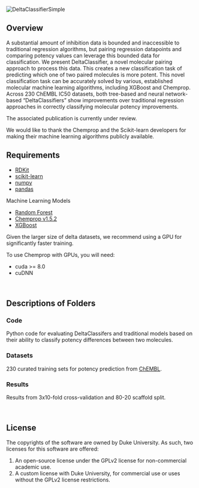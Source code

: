 
![DeltaClassifierSimple](https://github.com/RekerLab/DeltaClassifier/assets/127516906/d0e68a7c-5ea0-418a-b41c-e1eae837958c)


## Overview

A substantial amount of inhibition data is bounded and inaccessible to traditional regression algorithms, but pairing regression datapoints and comparing potency values can leverage this bounded data for classification. We present DeltaClassifier, a novel molecular pairing approach to process this data. This creates a new classification task of predicting which one of two paired molecules is more potent. This novel classification task can be accurately solved by various, established molecular machine learning algorithms, including XGBoost and Chemprop. Across 230 ChEMBL IC50 datasets, both tree-based and neural network-based “DeltaClassifiers” show improvements over traditional regression approaches in correctly classifying molecular potency improvements. 

The associated publication is currently under review. 

We would like to thank the Chemprop and the Scikit-learn developers for making their machine learning algorithms publicly available. 

## Requirements
* [RDKit](https://www.rdkit.org/docs/Install.html)
* [scikit-learn](https://scikit-learn.org/stable/)
* [numpy](https://numpy.org/)
* [pandas](https://github.com/pandas-dev/pandas)

Machine Learning Models
* [Random Forest](https://scikit-learn.org/stable/modules/generated/sklearn.ensemble.RandomForestRegressor.html)
* [Chemprop v1.5.2](https://github.com/chemprop/chemprop)
* [XGBoost](https://xgboost.readthedocs.io/en/stable/gpu/index.html)

Given the larger size of delta datasets, we recommend using a GPU for significantly faster training.

To use Chemprop with GPUs, you will need:
* cuda >= 8.0
* cuDNN

<br />


## Descriptions of Folders

### Code

Python code for evaluating DeltaClassifers and traditional models based on their ability to classify potency differences between two molecules.

### Datasets

230 curated training sets for potency prediction from [ChEMBL](https://www.ebi.ac.uk/chembl/).

### Results

Results from 3x10-fold cross-validation and 80-20 scaffold split.

<br />

## License

The copyrights of the software are owned by Duke University. As such, two licenses for this software are offered:
1. An open-source license under the GPLv2 license for non-commercial academic use.
2. A custom license with Duke University, for commercial use or uses without the GPLv2 license restrictions. 
